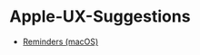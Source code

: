 # Apple-UX-Suggestions

* [Reminders (macOS)](https://github.com/kud1ing/Apple-UX-Suggestions/issues/1)
